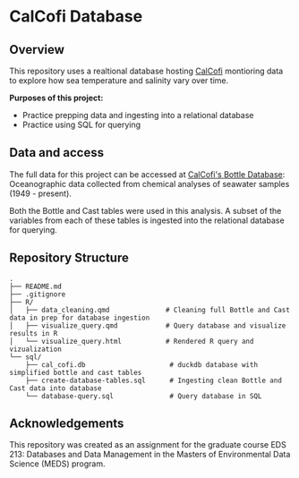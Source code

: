 # CalCofi Database

## Overview

This repository uses a realtional database hosting [CalCofi](https://calcofi.org) montioring data to explore how sea temperature and salinity vary over time. 

**Purposes of this project:**
- Practice prepping data and ingesting into a relational database
- Practice using SQL for querying

## Data and access

The full data for this project can be accessed at [CalCofi's Bottle Database](https://calcofi.org/data/oceanographic-data/bottle-database/ ): Oceanographic data collected from chemical analyses of seawater samples (1949 - present). 

Both the Bottle and Cast tables were used in this analysis. A subset of the variables from each of these tables is ingested into the relational database for querying.


## Repository Structure

```
.
├── README.md
├── .gitignore
├── R/
│   ├── data_cleaning.qmd              # Cleaning full Bottle and Cast data in prep for database ingestion
│   ├── visualize_query.qmd            # Query database and visualize results in R
│   └── visualize_query.html           # Rendered R query and vizualization 
└── sql/
    ├── cal_cofi.db                     # duckdb database with simplified bottle and cast tables            
    ├── create-database-tables.sql      # Ingesting clean Bottle and Cast data into database
    └── database-query.sql              # Query database in SQL
```
## Acknowledgements

This repository was created as an assignment for the graduate course EDS 213: Databases and Data Management in the Masters of Environmental Data Science (MEDS) program.


